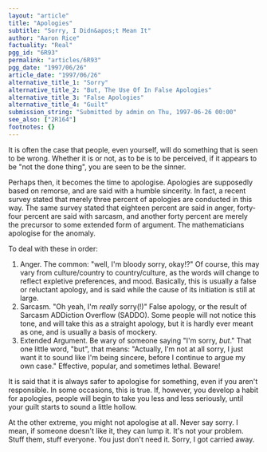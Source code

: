 ```yaml
---
layout: "article"
title: "Apologies"
subtitle: "Sorry, I Didn&apos;t Mean It"
author: "Aaron Rice"
factuality: "Real"
pgg_id: "6R93"
permalink: "articles/6R93"
pgg_date: "1997/06/26"
article_date: "1997/06/26"
alternative_title_1: "Sorry"
alternative_title_2: "But, The Use Of In False Apologies"
alternative_title_3: "False Apologies"
alternative_title_4: "Guilt"
submission_string: "Submitted by admin on Thu, 1997-06-26 00:00"
see_also: ["2R164"]
footnotes: {}
---
```

<div>
<p>It is often the case that people, even yourself, will do something that is seen to be wrong. Whether it is or not, as to be is to be perceived, if it appears to be "not the done thing", you are seen to be the sinner.</p>
<p>Perhaps then, it becomes the time to apologise. Apologies are supposedly based on remorse, and are said with a humble sincerity. In fact, a recent survey stated that merely three percent of apologies are conducted in this way. The same survey stated that eighteen percent are said in anger, forty-four percent are said with sarcasm, and another forty percent are merely the precursor to some extended form of argument. The mathematicians apologise for the anomaly.</p>
<p>To deal with these in order:</p>
<ol>
<li value="1">Anger. The common: "well, I'm bloody sorry, okay!?" Of course, this may vary from culture/country to country/culture, as the words will change to reflect expletive preferences, and mood. Basically, this is usually a false or reluctant apology, and is said while the cause of its initiation is still at large.</li>
<li value="2">Sarcasm. "Oh yeah, I'm <em>really</em> sorry(!)" False apology, or the result of Sarcasm ADDiction Overflow (SADDO). Some people will not notice this tone, and will take this as a straight apology, but it is hardly ever meant as one, and is usually a basis of mockery.</li>
<li value="3">Extended Argument. Be wary of someone saying "I'm sorry, <em>but</em>." That one little word, "but", that means: "Actually, I'm not at all sorry, I just want it to sound like I'm being sincere, before I continue to argue my own case." Effective, popular, and sometimes lethal. Beware!</li>
</ol>
<p>It is said that it is always safer to apologise for something, even if you aren't responsible. In some occasions, this is true. If, however, you develop a habit for apologies, people will begin to take you less and less seriously, until your guilt starts to sound a little hollow.</p>
<p>At the other extreme, you might not apologise at all. Never say sorry. I mean, if someone doesn't like it, they can lump it. It's not your problem. Stuff them, stuff everyone. You just don't need it. Sorry, I got carried away.</p>
</div>
